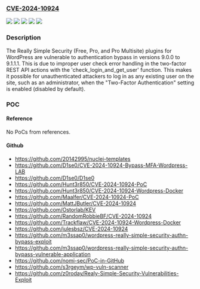 ### [CVE-2024-10924](https://cve.mitre.org/cgi-bin/cvename.cgi?name=CVE-2024-10924)
![](https://img.shields.io/static/v1?label=Product&message=Really%20Simple%20Security%20%E2%80%93%20Simple%20and%20Performant%20Security%20(formerly%20Really%20Simple%20SSL)&color=blue)
![](https://img.shields.io/static/v1?label=Product&message=Really%20Simple%20Security%20Pro%20multisite&color=blue)
![](https://img.shields.io/static/v1?label=Product&message=Really%20Simple%20Security%20Pro&color=blue)
![](https://img.shields.io/static/v1?label=Version&message=9.0.0%3C%3D%209.1.1.1%20&color=brighgreen)
![](https://img.shields.io/static/v1?label=Vulnerability&message=CWE-288%20Authentication%20Bypass%20Using%20an%20Alternate%20Path%20or%20Channel&color=brighgreen)

### Description

The Really Simple Security (Free, Pro, and Pro Multisite) plugins for WordPress are vulnerable to authentication bypass in versions 9.0.0 to 9.1.1.1. This is due to improper user check error handling in the two-factor REST API actions with the 'check_login_and_get_user' function. This makes it possible for unauthenticated attackers to log in as any existing user on the site, such as an administrator, when the "Two-Factor Authentication" setting is enabled (disabled by default).

### POC

#### Reference
No PoCs from references.

#### Github
- https://github.com/20142995/nuclei-templates
- https://github.com/D1se0/CVE-2024-10924-Bypass-MFA-Wordpress-LAB
- https://github.com/D1se0/D1se0
- https://github.com/Hunt3r850/CVE-2024-10924-PoC
- https://github.com/Hunt3r850/CVE-2024-10924-Wordpress-Docker
- https://github.com/Maalfer/CVE-2024-10924-PoC
- https://github.com/MattJButler/CVE-2024-10924
- https://github.com/Ostorlab/KEV
- https://github.com/RandomRobbieBF/CVE-2024-10924
- https://github.com/Trackflaw/CVE-2024-10924-Wordpress-Docker
- https://github.com/julesbsz/CVE-2024-10924
- https://github.com/m3ssap0/wordpress-really-simple-security-authn-bypass-exploit
- https://github.com/m3ssap0/wordpress-really-simple-security-authn-bypass-vulnerable-application
- https://github.com/nomi-sec/PoC-in-GitHub
- https://github.com/s3rgeym/wp-vuln-scanner
- https://github.com/z0roday/Realy-Simple-Security-Vulnerabilities-Exploit

